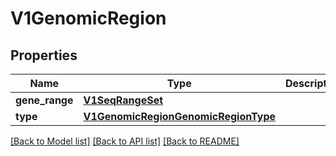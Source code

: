 # V1GenomicRegion


## Properties
Name | Type | Description | Notes
------------ | ------------- | ------------- | -------------
**gene_range** | [**V1SeqRangeSet**](V1SeqRangeSet.md) |  | [optional] 
**type** | [**V1GenomicRegionGenomicRegionType**](V1GenomicRegionGenomicRegionType.md) |  | [optional] 

[[Back to Model list]](../README.md#documentation-for-models) [[Back to API list]](../README.md#documentation-for-api-endpoints) [[Back to README]](../README.md)


